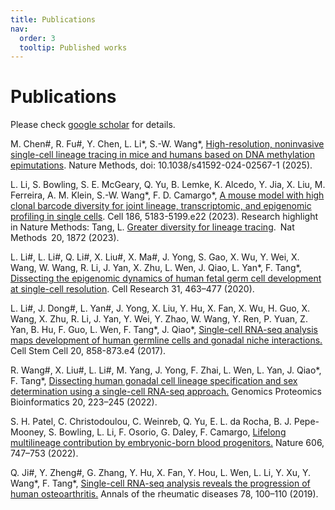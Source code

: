 ```yaml
---
title: Publications
nav:
  order: 3
  tooltip: Published works
---
```


# <i class="fas fa-microscope"></i>Publications

Please check [google scholar](https://scholar.google.com.hk/citations?user=T8mqisMAAAAJ&hl=en) for details.

M. Chen#, R. Fu#, Y. Chen, L. Li\*, S.-W. Wang\*, [High-resolution, noninvasive single-cell lineage tracing in mice and humans based on DNA methylation epimutations](https://www.nature.com/articles/s41592-024-02567-1). Nature Methods, doi: 10.1038/s41592-024-02567-1 (2025).

L. Li, S. Bowling, S. E. McGeary, Q. Yu, B. Lemke, K. Alcedo, Y. Jia, X. Liu, M. Ferreira, A. M. Klein, S.-W. Wang\*, F. D. Camargo\*, [A mouse model with high clonal barcode diversity for joint lineage, transcriptomic, and epigenomic profiling in single cells](https://www.cell.com/cell/fulltext/S0092-8674(23)01040-1). Cell 186, 5183-5199.e22 (2023).
Research highlight in Nature Methods: Tang, L. [Greater diversity for lineage tracing](https://www.nature.com/articles/s41592-023-02131-3). Nat Methods 20, 1872 (2023).

L. Li#, L. Li#, Q. Li#, X. Liu#, X. Ma#, J. Yong, S. Gao, X. Wu, Y. Wei, X. Wang, W. Wang, R. Li, J. Yan, X. Zhu, L. Wen, J. Qiao, L. Yan\*, F. Tang\*, [Dissecting the epigenomic dynamics of human fetal germ cell development at single-cell resolution](https://www.nature.com/articles/s41422-020-00401-9). Cell Research 31, 463–477 (2020).

L. Li#, J. Dong#, L. Yan#, J. Yong, X. Liu, Y. Hu, X. Fan, X. Wu, H. Guo, X. Wang, X. Zhu, R. Li, J. Yan, Y. Wei, Y. Zhao, W. Wang, Y. Ren, P. Yuan, Z. Yan, B. Hu, F. Guo, L. Wen, F. Tang\*, J. Qiao\*, [Single-cell RNA-seq analysis maps development of human germline cells and gonadal niche interactions.](https://www.sciencedirect.com/science/article/pii/S1934590917300784) Cell Stem Cell 20, 858-873.e4 (2017).

R. Wang#, X. Liu#, L. Li#, M. Yang, J. Yong, F. Zhai, L. Wen, L. Yan, J. Qiao\*, F. Tang\*, [Dissecting human gonadal cell lineage specification and sex determination using a single-cell RNA-seq approach.](https://www.sciencedirect.com/science/article/pii/S1672022922000389) Genomics Proteomics Bioinformatics 20, 223–245 (2022).

S. H. Patel, C. Christodoulou, C. Weinreb, Q. Yu, E. L. da Rocha, B. J. Pepe-Mooney, S. Bowling, L. Li, F. Osorio, G. Daley, F. Camargo, [Lifelong multilineage contribution by embryonic-born blood progenitors.](https://www.nature.com/articles/s41586-022-04804-z) Nature 606, 747–753 (2022).

Q. Ji#, Y. Zheng#, G. Zhang, Y. Hu, X. Fan, Y. Hou, L. Wen, L. Li, Y. Xu, Y. Wang\*, F. Tang\*, [Single-cell RNA-seq analysis reveals the progression of human osteoarthritis.](https://ard.bmj.com/content/78/1/100.long) Annals of the rheumatic diseases 78, 100–110 (2019).

